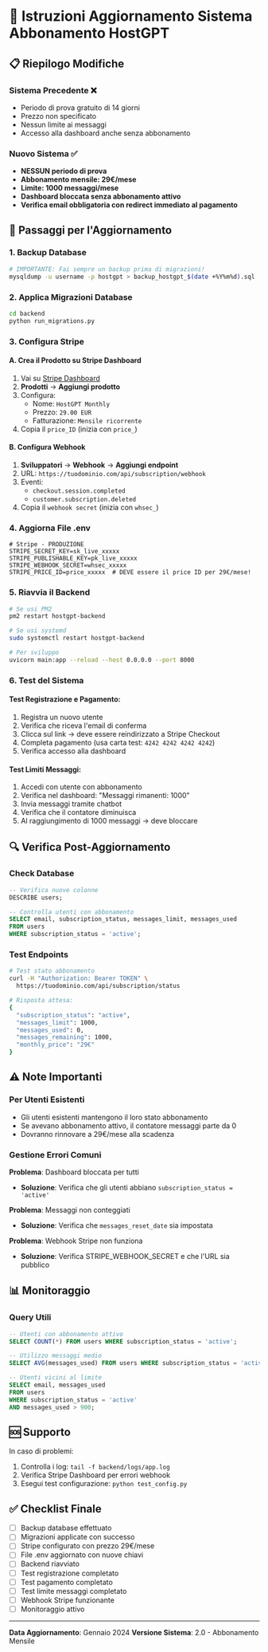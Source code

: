 # 🚀 Istruzioni Aggiornamento Sistema Abbonamento HostGPT

## 📋 Riepilogo Modifiche

### Sistema Precedente ❌
- Periodo di prova gratuito di 14 giorni
- Prezzo non specificato
- Nessun limite ai messaggi
- Accesso alla dashboard anche senza abbonamento

### Nuovo Sistema ✅
- **NESSUN periodo di prova**
- **Abbonamento mensile: 29€/mese**
- **Limite: 1000 messaggi/mese**
- **Dashboard bloccata senza abbonamento attivo**
- **Verifica email obbligatoria con redirect immediato al pagamento**

## 🔧 Passaggi per l'Aggiornamento

### 1. Backup Database
```bash
# IMPORTANTE: Fai sempre un backup prima di migrazioni!
mysqldump -u username -p hostgpt > backup_hostgpt_$(date +%Y%m%d).sql
```

### 2. Applica Migrazioni Database
```bash
cd backend
python run_migrations.py
```

### 3. Configura Stripe

#### A. Crea il Prodotto su Stripe Dashboard
1. Vai su [Stripe Dashboard](https://dashboard.stripe.com)
2. **Prodotti** → **Aggiungi prodotto**
3. Configura:
   - Nome: `HostGPT Monthly`
   - Prezzo: `29.00 EUR`
   - Fatturazione: `Mensile ricorrente`
4. Copia il `price_ID` (inizia con `price_`)

#### B. Configura Webhook
1. **Sviluppatori** → **Webhook** → **Aggiungi endpoint**
2. URL: `https://tuodominio.com/api/subscription/webhook`
3. Eventi:
   - `checkout.session.completed`
   - `customer.subscription.deleted`
4. Copia il `webhook secret` (inizia con `whsec_`)

### 4. Aggiorna File .env
```env
# Stripe - PRODUZIONE
STRIPE_SECRET_KEY=sk_live_xxxxx
STRIPE_PUBLISHABLE_KEY=pk_live_xxxxx
STRIPE_WEBHOOK_SECRET=whsec_xxxxx
STRIPE_PRICE_ID=price_xxxxx  # DEVE essere il price ID per 29€/mese!
```

### 5. Riavvia il Backend
```bash
# Se usi PM2
pm2 restart hostgpt-backend

# Se usi systemd
sudo systemctl restart hostgpt-backend

# Per sviluppo
uvicorn main:app --reload --host 0.0.0.0 --port 8000
```

### 6. Test del Sistema

#### Test Registrazione e Pagamento:
1. Registra un nuovo utente
2. Verifica che riceva l'email di conferma
3. Clicca sul link → deve essere reindirizzato a Stripe Checkout
4. Completa pagamento (usa carta test: `4242 4242 4242 4242`)
5. Verifica accesso alla dashboard

#### Test Limiti Messaggi:
1. Accedi con utente con abbonamento
2. Verifica nel dashboard: "Messaggi rimanenti: 1000"
3. Invia messaggi tramite chatbot
4. Verifica che il contatore diminuisca
5. Al raggiungimento di 1000 messaggi → deve bloccare

## 🔍 Verifica Post-Aggiornamento

### Check Database
```sql
-- Verifica nuove colonne
DESCRIBE users;

-- Controlla utenti con abbonamento
SELECT email, subscription_status, messages_limit, messages_used 
FROM users 
WHERE subscription_status = 'active';
```

### Test Endpoints
```bash
# Test stato abbonamento
curl -H "Authorization: Bearer TOKEN" \
  https://tuodominio.com/api/subscription/status

# Risposta attesa:
{
  "subscription_status": "active",
  "messages_limit": 1000,
  "messages_used": 0,
  "messages_remaining": 1000,
  "monthly_price": "29€"
}
```

## ⚠️ Note Importanti

### Per Utenti Esistenti
- Gli utenti esistenti mantengono il loro stato abbonamento
- Se avevano abbonamento attivo, il contatore messaggi parte da 0
- Dovranno rinnovare a 29€/mese alla scadenza

### Gestione Errori Comuni

**Problema**: Dashboard bloccata per tutti
- **Soluzione**: Verifica che gli utenti abbiano `subscription_status = 'active'`

**Problema**: Messaggi non conteggiati
- **Soluzione**: Verifica che `messages_reset_date` sia impostata

**Problema**: Webhook Stripe non funziona
- **Soluzione**: Verifica STRIPE_WEBHOOK_SECRET e che l'URL sia pubblico

## 📊 Monitoraggio

### Query Utili
```sql
-- Utenti con abbonamento attivo
SELECT COUNT(*) FROM users WHERE subscription_status = 'active';

-- Utilizzo messaggi medio
SELECT AVG(messages_used) FROM users WHERE subscription_status = 'active';

-- Utenti vicini al limite
SELECT email, messages_used 
FROM users 
WHERE subscription_status = 'active' 
AND messages_used > 900;
```

## 🆘 Supporto

In caso di problemi:
1. Controlla i log: `tail -f backend/logs/app.log`
2. Verifica Stripe Dashboard per errori webhook
3. Esegui test configurazione: `python test_config.py`

## ✅ Checklist Finale

- [ ] Backup database effettuato
- [ ] Migrazioni applicate con successo
- [ ] Stripe configurato con prezzo 29€/mese
- [ ] File .env aggiornato con nuove chiavi
- [ ] Backend riavviato
- [ ] Test registrazione completato
- [ ] Test pagamento completato
- [ ] Test limite messaggi completato
- [ ] Webhook Stripe funzionante
- [ ] Monitoraggio attivo

---
**Data Aggiornamento**: Gennaio 2024
**Versione Sistema**: 2.0 - Abbonamento Mensile
